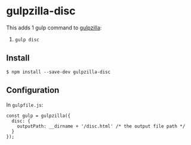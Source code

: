 # gulpzilla-disc

This adds 1 gulp command to [gulpzilla](https://github.com/blacktangent/gulpzilla):

1. `gulp disc`

## Install

```
$ npm install --save-dev gulpzilla-disc
```

## Configuration
In `gulpfile.js`:

```
const gulp = gulpzilla({
  disc: {
    outputPath: __dirname + '/disc.html' /* the output file path */
  }
});
```
